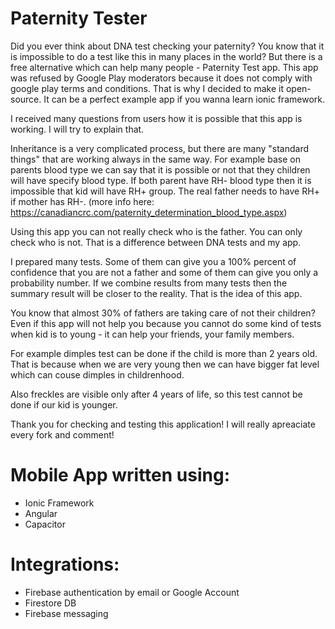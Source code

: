 # Paternity Tester
Did you ever think about DNA test checking your paternity? You know that it is impossible to do a test like this in many places in the world? But there is a free alternative which can help many people - Paternity Test app.
This app was refused by Google Play moderators because it does not comply with google play terms and conditions. That is why I decided to make it open-source.
It can be a perfect example app if you wanna learn ionic framework.

I received many questions from users how it is possible that this app is working. I will try to explain that.

Inheritance is a very complicated process, but there are many "standard things" that are working always in the same way. For example base on parents blood type we can say that it is possible or not that they children will have specify blood type. If both parent have RH- blood type then it is impossible that kid will have RH+ group. The real father needs to have RH+ if mother has RH-.
(more info here: https://canadiancrc.com/paternity_determination_blood_type.aspx)

Using this app you can not really check who is the father. You can only check who is not. That is a difference between DNA tests and my app.

I prepared many tests. Some of them can give you a 100% percent of confidence that you are not a father and some of them can give you only a probability number. If we combine results from many tests then the summary result will be closer to the reality. That is the idea of this app.

You know that almost 30% of fathers are taking care of not their children? Even if this app will not help you because you cannot do some kind of tests when kid is to young - it can help your friends, your family members.

For example dimples test can be done if the child is more than 2 years old. That is because when we are very young then we can have bigger fat level which can couse dimples in childrenhood.

Also freckles are visible only after 4 years of life, so this test cannot be done if our kid is younger.

Thank you for checking and testing this application! I will really apreaciate every fork and comment!

# Mobile App written using:
- Ionic Framework
- Angular
- Capacitor

# Integrations:
- Firebase authentication by email or Google Account
- Firestore DB
- Firebase messaging
